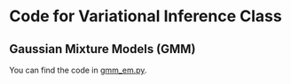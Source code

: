 # Code for Variational Inference Class


## Gaussian Mixture Models (GMM)

You can find the code in [gmm_em.py](gmm_em.py).
